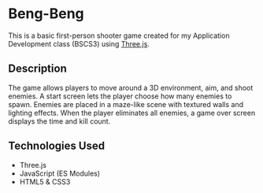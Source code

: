 # Beng-Beng

This is a basic first-person shooter game created for my Application Development class (BSCS3) using [Three.js](https://threejs.org/).

## Description

The game allows players to move around a 3D environment, aim, and shoot enemies. A start screen lets the player choose how many enemies to spawn. Enemies are placed in a maze-like scene with textured walls and lighting effects. When the player eliminates all enemies, a game over screen displays the time and kill count.

## Technologies Used

- Three.js
- JavaScript (ES Modules)
- HTML5 & CSS3
